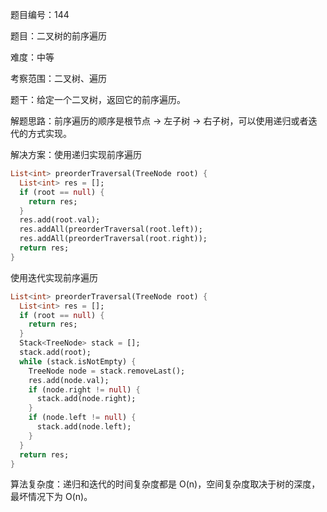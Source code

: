 题目编号：144

题目：二叉树的前序遍历

难度：中等

考察范围：二叉树、遍历

题干：给定一个二叉树，返回它的前序遍历。

解题思路：前序遍历的顺序是根节点 -> 左子树 -> 右子树，可以使用递归或者迭代的方式实现。

解决方案：使用递归实现前序遍历

```dart
List<int> preorderTraversal(TreeNode root) {
  List<int> res = [];
  if (root == null) {
    return res;
  }
  res.add(root.val);
  res.addAll(preorderTraversal(root.left));
  res.addAll(preorderTraversal(root.right));
  return res;
}
```

使用迭代实现前序遍历

```dart
List<int> preorderTraversal(TreeNode root) {
  List<int> res = [];
  if (root == null) {
    return res;
  }
  Stack<TreeNode> stack = [];
  stack.add(root);
  while (stack.isNotEmpty) {
    TreeNode node = stack.removeLast();
    res.add(node.val);
    if (node.right != null) {
      stack.add(node.right);
    }
    if (node.left != null) {
      stack.add(node.left);
    }
  }
  return res;
}
```

算法复杂度：递归和迭代的时间复杂度都是 O(n)，空间复杂度取决于树的深度，最坏情况下为 O(n)。